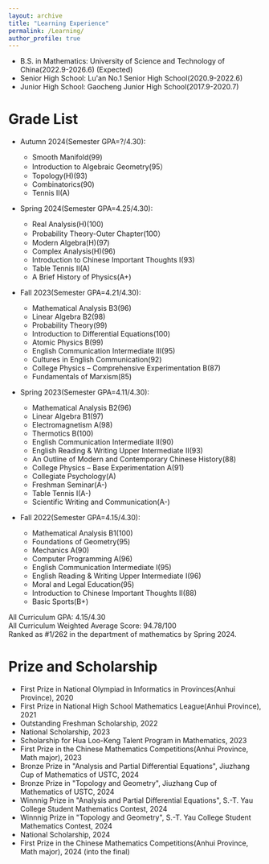 ```yaml
---
layout: archive
title: "Learning Experience"
permalink: /Learning/
author_profile: true
---
```


* B.S. in Mathematics: University of Science and Technology of China(2022.9-2026.6) (Expected)
* Senior High School: Lu'an No.1 Senior High School(2020.9-2022.6)
* Junior High School: Gaocheng Junior High School(2017.9-2020.7)


Grade List
======
* Autumn 2024(Semester GPA=?/4.30): 
  * Smooth Manifold(99)
  * Introduction to Algebraic Geometry(95）
  * Topology(H)(93)
  * Combinatorics(90)
  * Tennis II(A)


* Spring 2024(Semester GPA=4.25/4.30): 
  * Real Analysis(H)(100)
  * Probability Theory-Outer Chapter(100）
  * Modern Algebra(H)(97)
  * Complex Analysis(H)(96)
  * Introduction to Chinese Important Thoughts I(93)
  * Table Tennis II(A)
  * A Brief History of Physics(A+)

* Fall 2023(Semester GPA=4.21/4.30): 
  * Mathematical Analysis B3(96)
  * Linear Algebra B2(98)
  * Probability Theory(99)
  * Introduction to Differential Equations(100)
  * Atomic Physics B(99)
  * English Communication Intermediate III(95)
  * Cultures in English Communication(92)
  * College Physics – Comprehensive Experimentation B(87)
  * Fundamentals of Marxism(85)

* Spring 2023(Semester GPA=4.11/4.30): 
  * Mathematical Analysis B2(96)
  * Linear Algebra B1(97)
  * Electromagnetism A(98)
  * Thermotics B(100)
  * English Communication Intermediate II(90)
  * English Reading & Writing Upper Intermediate II(93)
  * An Outline of Modern and Contemporary Chinese History(88)
  * College Physics – Base Experimentation A(91)
  * Collegiate Psychology(A)
  * Freshman Seminar(A-)
  * Table Tennis I(A-)
  *  Scientific Writing and Communication(A-)

* Fall 2022(Semester GPA=4.15/4.30): 
  * Mathematical Analysis B1(100)
  * Foundations of Geometry(95)
  * Mechanics A(90)
  * Computer Programming A(96)
  * English Communication Intermediate I(95)
  * English Reading & Writing Upper Intermediate I(96)
  * Moral and Legal Education(95)
  * Introduction to Chinese Important Thoughts II(88)
  * Basic Sports(B+)
 

All Curriculum GPA: 4.15/4.30   
All Curriculum Weighted Average Score: 94.78/100  
Ranked as #1/262 in the department of mathematics by Spring 2024.  
  

Prize and Scholarship
======
* First Prize in National Olympiad in Informatics in Provinces(Anhui Province), 2020
* First Prize in National High School Mathematics League(Anhui Province), 2021
* Outstanding Freshman Scholarship, 2022
* National Scholarship, 2023
* Scholarship for Hua Loo-Keng Talent Program in Mathematics, 2023
* First Prize in the Chinese Mathematics Competitions(Anhui Province, Math major), 2023
* Bronze Prize in "Analysis and Partial Differential Equations", Jiuzhang Cup of Mathematics of USTC, 2024
* Bronze Prize in "Topology and Geometry", Jiuzhang Cup of Mathematics of USTC, 2024
* Winnnig Prize in "Analysis and Partial Differential Equations", S.-T. Yau College Student Mathematics Contest, 2024
* Winnnig Prize in "Topology and Geometry", S.-T. Yau College Student Mathematics Contest, 2024
* National Scholarship, 2024
* First Prize in the Chinese Mathematics Competitions(Anhui Province, Math major), 2024 (into the final)
